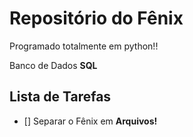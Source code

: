 # Repositório do Fênix

 Programado totalmente em python!! 
 
 Banco de Dados **SQL**


 
## Lista de Tarefas 

 - [] Separar o Fênix em __Arquivos!__
